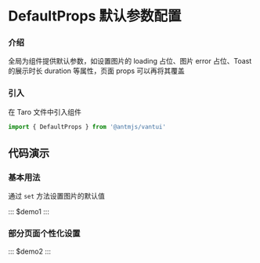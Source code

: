 # DefaultProps 默认参数配置

### 介绍

全局为组件提供默认参数，如设置图片的 loading 占位、图片 error 占位、Toast 的展示时长 duration 等属性，页面 props 可以再将其覆盖

### 引入

在 Taro 文件中引入组件

```js
import { DefaultProps } from '@antmjs/vantui'
```

## 代码演示

### 基本用法

通过 `set` 方法设置图片的默认值

::: $demo1 :::

### 部分页面个性化设置

::: $demo2 :::
